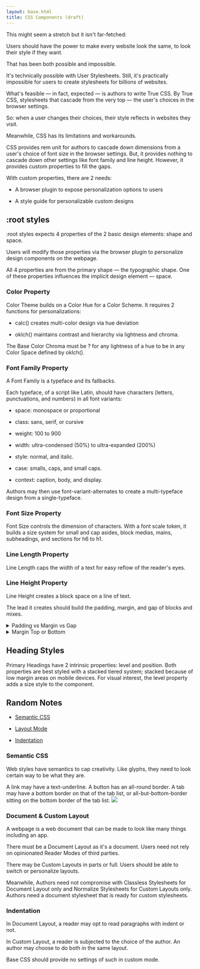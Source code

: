 ```yaml
---
layout: base.html
title: CSS Components (draft)
---
```


This might seem a stretch but it isn't far-fetched:

Users should have the power to make every website look the same, to look their style if they want.

That has been both possible and impossible.

It's technically possible with User Stylesheets. Still, it's practically impossible for users to create stylesheets for billions of websites.

What's feasible — in fact, expected — is authors to write True CSS. By True CSS, stylesheets that cascade from the very top — the user's choices in the browser settings.

So: when a user changes their choices, their style reflects in websites they visit.

Meanwhile, CSS has its limitations and workarounds.

CSS provides rem unit for authors to cascade down dimensions from a user's choice of font size in the browser settings. But, it provides nothing to cascade down other settings like font family and line height. However, it provides custom properties to fill the gaps.

With custom properties, there are 2 needs:

- A browser plugin to expose personalization options to users

- A style guide for personalizable custom designs

<section>
<hgroup>
<h2>:root styles</h2>
</hgroup>
<div>

:root styles expects 4 properties of the 2 basic design elements: shape and space.

Users will modify those properties via the browser plugin to personalize design components on the webpage.

All 4 properties are from the primary shape — the typographic shape. One of these properties influences the implicit design element — space.

<section>
<hgroup>
<h3>Color Property</h3>
</hgroup>
<div>

Color Theme builds on a Color Hue for a Color Scheme. It requires 2 functions for personalizations:

- calc() creates multi-color design via hue deviation

- oklch() maintains contrast and hierarchy via lightness and chroma.

The Base Color Chroma must be ? for any lightness of a hue to be in any Color Space defined by oklch().
</div>
</section>

<section>
<hgroup>
<h3>Font Family Property</h3>
</hgroup>
<div>

A Font Family is a typeface and its fallbacks. 

Each typeface, of a script like Latin, should have characters (letters, punctuations, and numbers) in all font variants:

- space: monospace or proportional

- class: sans, serif, or cursive

- weight: 100 to 900

- width: ultra-condensed (50%) to ultra-expanded (200%)

- style: normal, and italic.

- case: smalls, caps, and small caps.

- context: caption, body, and display.

Authors may then use font-variant-alternates to create a multi-typeface design from a single-typeface. 

</div>
</section>

<section>
<hgroup>
  <h3>Font Size Property</h3>
</hgroup>
<div>

Font Size controls the dimension of characters. With a font scale token, it builds a size system for small and cap asides, block medias, mains, subheadings, and sections for h6 to h1. 
</div>
</section>


<section>
<hgroup>
<h3>Line Length Property</h3>
</hgroup>
<div>

Line Length caps the width of a text for easy reflow of the reader's eyes.
</div>
</section>


<section>
<hgroup>
<h3>Line Height Property</h3>
</hgroup>
<div>

Line Height creates a block space on a line of text. 

The lead it creates should build the padding, margin, and gap of blocks and mixes.

<details>
<summary>Padding vs Margin vs Gap</summary>
<div>

Padding spaces an element's content away from its border, while Margin and Gap spaces an element away from another. 

Unlike a Margin which applies to one element, Gap applies to many elements via the container. Each with its usecase.

In Document Mode, blocks are the focus — not containers. You can't guarantee that writers will use containers. As such, layout requires the use of margins.

In Custom Mode, containers become relevant and gap becomes handy to target children. With gap, existing margins become an intrusion — a reason why we do margin zero on the universal selector.
</div>
</details>

<details>
<summary>Margin Top or Bottom</summary>
<div>

You can specify both Margin Top and Margin Bottom and let Margin Collapse combine adjacent margins into the larger one.

But Margin Collapse has its rules — it won't work all the time. 

The reliable way is to use either margin top or margin bottom.

Margin Top can do one thing that Margin Bottom can't do. Margin Top can infer space heirarchy on heading levels.
</div>
</details>
</div>
</section>

</div>
</section>


<section>
<hgroup>
<h2>Heading Styles</h2>
</hgroup>
<div>

Primary Headings have 2 intrinsic properties: level and position. Both properties are best styled with a stacked tiered system; stacked because of low margin areas on mobile devices. For visual interest, the level property adds a size style to the component. 
</div>
</section>


<aside>
<hgroup>
<h2>Random Notes</h2>
</hgroup>
<div>

- [Semantic CSS](#semantic-css)

- [Layout Mode](#mode-layout)

- [Indentation](#indentation)


<section id=semantic-css>
<hgroup>
<h3>Semantic CSS</h3>
</hgroup>


Web styles have semantics to cap creativity. Like glyphs, they need to look certain way to be what they are.

A link may have a text-underline. A button has an all-round border. A tab may have a bottom border on that of the tab list, or all-but-bottom-border sitting on the bottom border of the tab list. ![](/en/images/css-interactives.png)
</section>


<section id=mode-layout>
<hgroup>
<h3>Document & Custom Layout</h3>
</hgroup>


A webpage is a web document that can be made to look like many things including an app.

There must be a Document Layout as it's a document. Users need not rely on opinionated Reader Modes of third parties.

There may be Custom Layouts in parts or full. Users should be able to switch or personalize layouts.

Meanwhile, Authors need not compromise with Classless Stylesheets for Document Layout only and Normalize Stylesheets for Custom Layouts only. Authors need a document stylesheet that is ready for custom stylesheets. 

</section>


<section id=indentation>
<hgroup>
<h3>Indentation</h3>
</hgroup>

In Document Layout, a reader may opt to read paragraphs with indent or not.

In Custom Layout, a reader is subjected to the choice of the author. An author may choose to do both in the same layout.

Base CSS should provide no settings of such in custom mode.
</section>


</div>
</aside>
